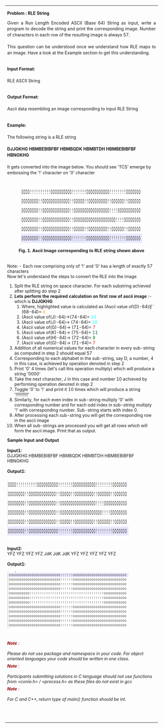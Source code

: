 <html>
  <body>
    <table>
      <tbody>
        <tr>
          <td width="auto" valign="top">
            <div class="border">
              <div class="Section1">
                <p class="MsoNormal" align="center" style="text-align: left">
                  <b style="mso-bidi-font-weight: normal">
                    <span class="problem">Problem : RLE String
                    </span>
                  </b>
                </p>
                <p class="western" align="JUSTIFY" style="line-height: 140%; margin-bottom: 0in;">
                  Given a Run Length Encoded ASCII (Base 64) String as input, write a program to decode the string and print the corresponding image. Number of characters in each row of the resulting image is always 57.
                  <br>
                  <br>
                  This question can be understood once we understand how RLE maps to an image. Have a look at the Example section to get this understanding.
                  <br> 
                  <br>
                </p>
                <p style="line-height: 140%;">
                  <b>Input Format:
                  </b> 
                  <br>
                  <br>RLE ASCII String
                  <br>
                  <br>
                </p>
                <p style="line-height: 140%;">
                  <b>Output Format:
                  </b> 
                  <br> 
                  <br>
                  Ascii data resembling an image corresponding to input RLE String
                  <br> 
                  <br>
                </p>
                <p style="line-height: 140%;">
                  <b>Example:
                  </b> 
                  <br> 
                  <br>
                  The following string is a RLE string
                  <br> 
                  <br>
                  <b>DJJGKHG HBMBEBIBFBF HBMBQDK HBMBTDH HBMBEBIBFBF HBNGKHG
                  </b>
                  <br>
                  <br>
                  It gets converted into the image below. You should see 'TCS' emerge by embossing the '!' character on '0' character
                  <br>
                  <br>
                </p>
                <div style="text-align:center"> 
                  <img src="files/rle1.png" height="200px" width="400px">
                  <br>
                  <b>Fig. 1. Ascii Image corresponding to RLE string shown above
                  </b>
                </div>
                <br>
                <br>
                Note: - Each row comprising only of '!' and '0' has a length of exactly 57 characters
                <br>Now let's understand the steps to convert the RLE into the image
                <ol>
                  <li>Split the RLE string on space character. For each substring achieved after splitting do step 2
                  </li>
                  <li>
                    <b>Lets perform the required calculation on first row of ascii image
                    </b>:- which is 
                    <b>DJJGKHG
                    </b>
                    <ol>
                      <li>Where, highlighted value is calculated as (Ascii value of(D)-64)ïƒ¨ (68-64)=
                        <font color="orange">4
                        </font>
                      </li>
                      <li>(Ascii value of(J)-64)-&gt;(74-64)=
                        <font color="Cyan">10
                        </font>
                      </li>
                      <li>(Ascii value of(J)-64)-&gt; (74-64)=
                        <font color="Cyan">10
                        </font>
                      </li>
                      <li>(Ascii value of(G)-64)-&gt; (71-64)=
                        <font color="red">7
                        </font>
                      </li>
                      <li>(Ascii value of(K)-64)-&gt; (75-64)=
                        <font color="rgb(255,215,0)">11
                        </font>
                      </li>
                      <li>(Ascii value of(H)-64)-&gt; (72-64)=
                        <font color="green">8
                        </font>
                      </li>
                      <li>(Ascii value of(G)-64)-&gt; (71-64)=
                        <font color="red">7
                        </font>
                      </li>
                    </ol>
                  </li>
                  <li>Addition of all numerical values for each character in every sub-string as computed in step 2 should equal 57
                  </li>
                  <li>Corresponding to each alphabet in the sub-string, say D, a number, 4 in this case, is achieved by operation denoted in step 2
                  </li>
                  <li>Print '0' 4 times (let's call this operation multiply) which will produce a string '0000'
                  </li>
                  <li>Take the next character, J in this case and number 10 achieved by performing operation denoted in step 2
                  </li>
                  <li>Toggle '0' to '!' and print it 10 times which will produce a string '!!!!!!!!!!'
                  </li>
                  <li>Similarly, for each even index in sub-string multiply '0' with corresponding number and for each odd index in sub-string multiply '!' with corresponding number. Sub-string starts with index 0.
                  </li>
                  <li>After processing each sub-string you will get the corresponding row in the ascii image
                  </li>
                  <li>When all sub-strings are processed you will get all rows which will form the ascii image. Print that as output.
                  </li>
                </ol>
                <p>
                </p>
                <p>
                </p>
                <a>
                  <b>Sample Input and Output
                  </b>
                </a>
                <a>
                  <br> 
                  <br>
                  <b>Input1:
                  </b>		
                  <br>
                  DJJGKHG HBMBEBIBFBF HBMBQDK HBMBTDH HBMBEBIBFBF HBNGKHG
                  <br>
                  <br>
                  <b>Output1:
                  </b>
                  <br>
                  <br>
                  <img src="files/rle1.png" height="200px" width="400px">
                  <br> 
                  <br>
                  <b>Input2:
                  </b>		
                  <br>
                  YFZ YFZ YFZ YFZ JdK JdK JdK YFZ YFZ YFZ YFZ YFZ
                  <br>
                  <br>
                  <b>Output1:
                  </b>
                  <br>
                  <br>
                  <img src="files/rle2.png" height="200px" width="400px">
                  <br> 
                  <br>
                </a>
              </div>
              <a>
                <div class="note">
                  <p class="western" style="margin-top: 0.07in; margin-bottom: 0in; widows: 2; orphans: 2">
                    <font color="#950000">
                      <i>
                        <b>Note
                        </b>
                      </i>
                    </font>:
                    <br> 
                    <br>
                    <i> Please do not use package and namespace in your code.
                      For object oriented languages your code should be written in
                      one class.
                    </i>
                  </p>
                  <p class="western" style="margin-top: 0.07in; margin-bottom: 0in; widows: 2; orphans: 2">
                    <font color="#950000">
                      <i>
                        <b>Note
                        </b>
                      </i>
                    </font>:
                    <br> 
                    <br>
                    <i>Participants submitting solutions in C language should
                      not use functions from &lt;conio.h&gt; / &lt;process.h&gt; as
                      these files do not exist in gcc
                    </i>
                  </p>
                  <p class="western" style="margin-top: 0.07in; margin-bottom: 0in; widows: 2; orphans: 2">
                    <font color="#950000">
                      <i>
                        <b>Note
                        </b>
                      </i>
                    </font>:
                    <br> 
                    <br>
                    <i>For C and C++, return type of main() function should be
                      int.
                    </i>
                  </p>
                  <br> 
                  <br>
                  <p class="western" align="JUSTIFY" style="margin-bottom: 0in">
                    <br>
                  </p>
                </div>
              </a>
            </div></td>
        </tr>
      </tbody>
    </table>
  </body>
</html>
